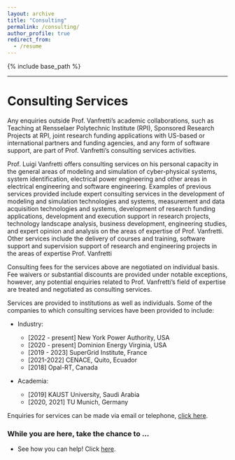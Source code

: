 ```yaml
---
layout: archive
title: "Consulting"
permalink: /consulting/
author_profile: true
redirect_from:
  - /resume
---
```

{% include base_path %}

---
# Consulting Services

Any enquiries outside Prof. Vanfretti’s academic collaborations, such as Teaching at Rensselaer Polytechnic Institute (RPI), Sponsored Research Projects at RPI, joint research funding applications with US-based or international partners and funding agencies, and any form of software support, are part of Prof. Vanfretti’s consulting services activities.


Prof. Luigi Vanfretti offers consulting services on his personal capacity in the general areas of modeling and simulation of cyber-physical systems, system identification, electrical power engineering and other areas in electrical engineering and software engineering. Examples of previous services provided include expert consulting services in the development of modeling and simulation technologies and systems, measurement and data acquisition technologies and systems, development of research funding applications, development and execution support in research projects, technology landscape analysis, business development, engineering studies, and expert opinion and analysis on the areas of expertise of Prof. Vanfretti. Other services include the delivery of courses and training, software support and supervision support of research and engineering projects in the areas of expertise Prof. Vanfretti


Consulting fees for the services above are negotiated on individual basis. Fee waivers or substantial discounts are provided under notable exceptions, however, any potential enquiries related to Prof. Vanfretti’s field of expertise are treated and negotiated as consulting services.


Services are provided to institutions as well as individuals. Some of the companies to which consulting services have been provided to include:

- Industry:
  - [2022 - present] New York Power Authority, USA
  - [2020 - present] Dominion Energy Virginia, USA
  - [2019 - 2023] SuperGrid Institute, France
  - [2021-2022] CENACE, Quito, Ecuador
  - [2018] Opal-RT, Canada
  
- Academia:
  - [2019] KAUST University, Saudi Arabia
  - [2020, 2021] TU Munich, Germany

Enquiries for services can be made via email or telephone, [click here](https://alsetlab.github.io/cv/).

### While you are here, take the chance to ...
  - See how you can help! Click [here](https://alsetlab.github.io/donate/).
